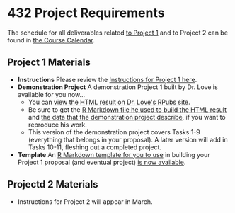 # 432 Project Requirements

The schedule for all deliverables related [to Project 1](https://github.com/THOMASELOVE/2019-432/tree/master/projects/project1) and to Project 2 can be found in [the Course Calendar](https://github.com/THOMASELOVE/2019-432/blob/master/calendar.md).

## Project 1 Materials

- **Instructions** Please review the [Instructions for Project 1 here](https://github.com/THOMASELOVE/2019-432/tree/master/projects/project1).
- **Demonstration Project** A demonstration Project 1 built by Dr. Love is available for you now...
    - You can [view the HTML result on Dr. Love's RPubs site](http://rpubs.com/TELOVE/project1-demo1_2019-432).
    - Be sure to get the [R Markdown file he used to build the HTML result](https://github.com/THOMASELOVE/2019-432/blob/master/projects/project1-demo/432_2019_project1_demo_proposal_draft.Rmd) and [the data that the demonstration project describe](https://raw.githubusercontent.com/THOMASELOVE/2019-432/master/projects/project1-demo/cardiac.dat), if you want to reproduce his work.
    - This version of the demonstration project covers Tasks 1-9 (everything that belongs in your proposal). A later version will add in Tasks 10-11, fleshing out a completed project.
- **Template** An [R Markdown template for you to use](https://github.com/THOMASELOVE/2019-432/blob/master/projects/project1/432_2019_project1_template.Rmd) in building your Project 1 proposal (and eventual project) [is now available](https://github.com/THOMASELOVE/2019-432/blob/master/projects/project1/432_2019_project1_template.Rmd).

## Projectd 2 Materials

- Instructions for Project 2 will appear in March.
